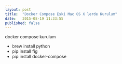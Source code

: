 ```yaml
---
layout: post
title:  "Docker Compose Eski Mac OS X lerde Kurulum"
date:   2015-08-19 11:33:55
published: false
---
```


docker compose kurulum

* brew install python 
* pip install fig
* pip install docker-compose